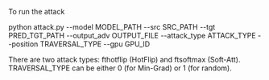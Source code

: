 To run the attack

python attack.py --model MODEL_PATH --src SRC_PATH --tgt PRED_TGT_PATH --output_adv OUTPUT_FILE --attack_type ATTACK_TYPE --position TRAVERSAL_TYPE --gpu GPU_ID

There are two attack types: fthotflip (HotFlip) and ftsoftmax (Soft-Att). TRAVERSAL_TYPE can be either 0 (for Min-Grad) or 1 (for random). 

